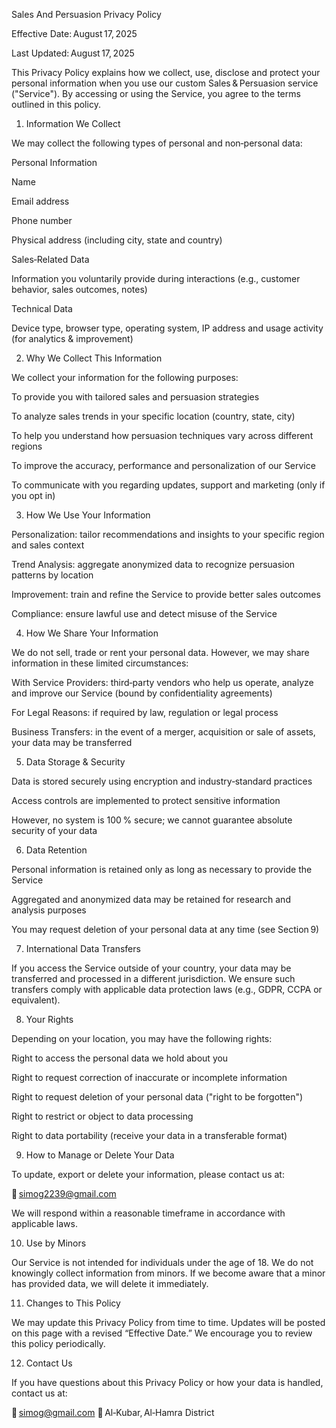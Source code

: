 Sales And Persuasion Privacy Policy

Effective Date: August 17, 2025

Last Updated: August 17, 2025

This Privacy Policy explains how we collect, use, disclose and protect your personal information when you use our custom Sales & Persuasion service ("Service"). By accessing or using the Service, you agree to the terms outlined in this policy.

1. Information We Collect

We may collect the following types of personal and non‑personal data:

Personal Information

Name

Email address

Phone number

Physical address (including city, state and country)

Sales‑Related Data

Information you voluntarily provide during interactions (e.g., customer behavior, sales outcomes, notes)

Technical Data

Device type, browser type, operating system, IP address and usage activity (for analytics & improvement)

2. Why We Collect This Information

We collect your information for the following purposes:

To provide you with tailored sales and persuasion strategies

To analyze sales trends in your specific location (country, state, city)

To help you understand how persuasion techniques vary across different regions

To improve the accuracy, performance and personalization of our Service

To communicate with you regarding updates, support and marketing (only if you opt in)

3. How We Use Your Information

Personalization: tailor recommendations and insights to your specific region and sales context

Trend Analysis: aggregate anonymized data to recognize persuasion patterns by location

Improvement: train and refine the Service to provide better sales outcomes

Compliance: ensure lawful use and detect misuse of the Service

4. How We Share Your Information

We do not sell, trade or rent your personal data. However, we may share information in these limited circumstances:

With Service Providers: third‑party vendors who help us operate, analyze and improve our Service (bound by confidentiality agreements)

For Legal Reasons: if required by law, regulation or legal process

Business Transfers: in the event of a merger, acquisition or sale of assets, your data may be transferred

5. Data Storage & Security

Data is stored securely using encryption and industry‑standard practices

Access controls are implemented to protect sensitive information

However, no system is 100 % secure; we cannot guarantee absolute security of your data

6. Data Retention

Personal information is retained only as long as necessary to provide the Service

Aggregated and anonymized data may be retained for research and analysis purposes

You may request deletion of your personal data at any time (see Section 9)

7. International Data Transfers

If you access the Service outside of your country, your data may be transferred and processed in a different jurisdiction. We ensure such transfers comply with applicable data protection laws (e.g., GDPR, CCPA or equivalent).

8. Your Rights

Depending on your location, you may have the following rights:

Right to access the personal data we hold about you

Right to request correction of inaccurate or incomplete information

Right to request deletion of your personal data ("right to be forgotten")

Right to restrict or object to data processing

Right to data portability (receive your data in a transferable format)

9. How to Manage or Delete Your Data

To update, export or delete your information, please contact us at:

📧 simog2239@gmail.com

We will respond within a reasonable timeframe in accordance with applicable laws.

10. Use by Minors

Our Service is not intended for individuals under the age of 18. We do not knowingly collect information from minors. If we become aware that a minor has provided data, we will delete it immediately.

11. Changes to This Policy

We may update this Privacy Policy from time to time. Updates will be posted on this page with a revised “Effective Date.” We encourage you to review this policy periodically.

12. Contact Us

If you have questions about this Privacy Policy or how your data is handled, contact us at:

📧 simog@gmail.com
📍 Al‑Kubar, Al‑Hamra District
